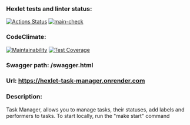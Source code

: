 ### Hexlet tests and linter status:
[![Actions Status](https://github.com/AlekseyNechunaev/java-project-73/workflows/hexlet-check/badge.svg)](https://github.com/AlekseyNechunaev/java-project-73/actions)
[![main-check](https://github.com/AlekseyNechunaev/java-project-73/actions/workflows/main.yaml/badge.svg)](https://github.com/AlekseyNechunaev/java-project-73/actions/workflows/main.yaml)
### CodeClimate:
[![Maintainability](https://api.codeclimate.com/v1/badges/1cc1476f30528afef32f/maintainability)](https://codeclimate.com/github/AlekseyNechunaev/java-project-73/maintainability)
[![Test Coverage](https://api.codeclimate.com/v1/badges/1cc1476f30528afef32f/test_coverage)](https://codeclimate.com/github/AlekseyNechunaev/java-project-73/test_coverage)  
### Swagger path: /swagger.html
### Url: https://hexlet-task-manager.onrender.com
### Description:
Task Manager, allows you to manage tasks, their statuses, add labels and performers to tasks. To start locally, run the "make start" command